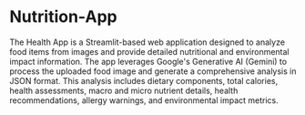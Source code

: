 # Nutrition-App

The Health App is a Streamlit-based web application designed to analyze food items from images and provide detailed nutritional and environmental impact information. The app leverages Google's Generative AI (Gemini) to process the uploaded food image and generate a comprehensive analysis in JSON format. This analysis includes dietary components, total calories, health assessments, macro and micro nutrient details, health recommendations, allergy warnings, and environmental impact metrics.
